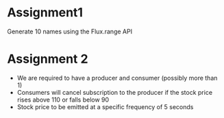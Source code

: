 # Assignment1

Generate 10 names using the Flux.range API

# Assignment 2

* We are required to have a producer and consumer (possibly more than 1)
* Consumers will cancel subscription to the producer if the stock price rises above 110 or falls below 90
* Stock price to be emitted at a specific frequency of 5 seconds


